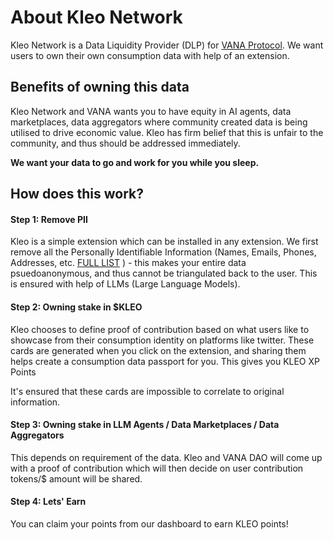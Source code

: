 # About Kleo Network
Kleo Network is a Data Liquidity Provider (DLP) for [VANA Protocol](https://vana.org/). We want users to own their own consumption data with help of an extension. 

## Benefits of owning this data
Kleo Network and VANA wants you to have equity in AI agents, data marketplaces, data aggregators where community created data is being utilised to drive economic value. Kleo has firm belief that this is unfair to the community, and thus should be addressed immediately. 


**We want your data to go and work for you while you sleep.**

## How does this work?

#### Step 1: Remove PII
Kleo is a simple extension which can be installed in any extension. We first remove all the Personally Identifiable Information (Names, Emails, Phones, Addresses, etc. [FULL LIST](/kleo_network/pii) ) - this makes your entire data psuedoanonymous, and thus cannot be triangulated back to the user. This is ensured with help of LLMs (Large Language Models). 

#### Step 2: Owning stake in $KLEO
Kleo chooses to define proof of contribution based on what users like to showcase from their consumption identity on platforms like twitter. These cards are generated when you click on the extension, and sharing them helps create a consumption data passport for you. This gives you KLEO XP Points

It's ensured that these cards are impossible to correlate to original information. 

#### Step 3: Owning stake in LLM Agents / Data Marketplaces / Data Aggregators
This depends on requirement of the data. Kleo and VANA DAO will come up with a proof of contribution which will then decide on user contribution tokens/$ amount will be shared.  

#### Step 4: Lets' Earn
You can claim your points from our dashboard to earn KLEO points!